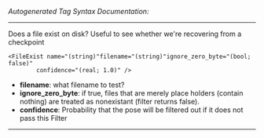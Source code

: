 _Autogenerated Tag Syntax Documentation:_

---
Does a file exist on disk? Useful to see whether we're recovering from a checkpoint

```
<FileExist name="(string)"filename="(string)"ignore_zero_byte="(bool; false)"
        confidence="(real; 1.0)" />
```

-   **filename**: what filename to test?
-   **ignore_zero_byte**: if true, files that are merely place holders (contain nothing) are treated as nonexistant (filter returns false).
-   **confidence**: Probability that the pose will be filtered out if it does not pass this Filter

---
